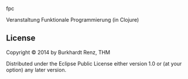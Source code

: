 fpc

Veranstaltung Funktionale Programmierung (in Clojure)

## License

Copyright © 2014 by Burkhardt Renz, THM

Distributed under the Eclipse Public License either version 1.0 or (at
your option) any later version.
